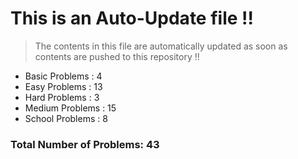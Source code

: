 # This is an Auto-Update file !!
> The contents in this file are automatically updated as soon as contents are pushed to this repository !!
* Basic Problems : 4
* Easy Problems : 13
* Hard Problems : 3
* Medium Problems : 15
* School Problems : 8

### Total Number of Problems: 43

